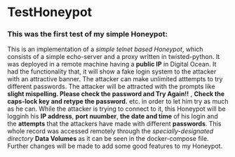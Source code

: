 # TestHoneypot
### This was the first test of my simple Honeypot:
This is an implementation of a _simple telnet based Honeypot_, which consists of a simple echo-server and a proxy written in
twisted-python. It was deployed in a remote machine having a **public IP** in Digital Ocean.
It had the functionality that, it will show a fake login system to the attacker with an attractive banner. The attacker can make unlimited atttempts to try different passwords. The attacker will be attracted with the prompts like **slight mispelling. Please check the password and Try Again!!** , **Check the caps-lock key and retype the password.** etc. in order to let him try as much as he can.
While the attacker is trying to connect to it, this Honeypot will be logginh his **IP address**, **port nuumber**, **the date and time** of his login and the **attempts** that the attackers have made with different **passwords**. 
This whole record was accessed remotely through the _specially-designated directory_ **Data Volumes** as it can be seen in the docker-compose file.
Further changes will be made to add some good features to my Honeypot.
